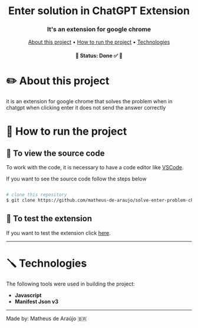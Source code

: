 <h1 align="center" font-weight:bold>Enter solution in ChatGPT Extension</h1>

<h3 align="center">It's an extension for google chrome</h3>

<p align="center">
	<a href="#-about-this-project">About this project</a> •
	<a href="#-how-to-run-the-project">How to run the project</a> •
  	<a href="#-technologies">Technologies</a>
</p>
			       
<h4 align="center">🚧  Status: Done ✅ 🚧</h4>

# ✏️ About this project
it is an extension for google chrome that solves the problem when in chatgpt when clicking enter it does not send the answer correctly


# 🚀 How to run the project

## 📜 To view the source code

To work with the code, it is necessary to have a code editor like [VSCode](https://code.visualstudio.com/).

If you want to see the source code follow the steps below

```bash

# clone this repository
$ git clone https://github.com/matheus-de-araujo/solve-enter-problem-chatGPT

```

## 🧪 To test the extension

If you want to test the extension click [here](https://chrome.google.com/webstore/detail/notion-theme/olefdafjpbgbadodlogiecloeogkjhdo?hl=en-US).

---
# 🪛 Technologies

The following tools were used in building the project:

- **Javascript**
- **Manifest Json v3**


---
Made by: Matheus de Araújo 🇧🇷
